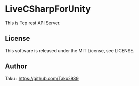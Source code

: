 # LiveCSharpForUnity
This is Tcp rest API Server.

## License
This software is released under the MIT License, see LICENSE.

## Author

Taku : https://github.com/Taku3939

